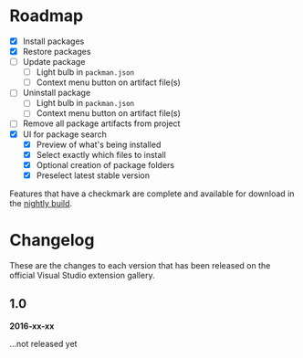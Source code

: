 # Roadmap

- [x] Install packages
- [x] Restore packages
- [ ] Update package
  - [ ] Light bulb in `packman.json`
  - [ ] Context menu button on artifact file(s)
- [ ] Uninstall package
  - [ ] Light bulb in `packman.json`
  - [ ] Context menu button on artifact file(s)
- [ ] Remove all package artifacts from project
- [x] UI for package search
  - [x] Preview of what's being installed
  - [x] Select exactly which files to install
  - [x] Optional creation of package folders
  - [x] Preselect latest stable version

Features that have a checkmark are complete and available for
download in the
[nightly build](http://vsixgallery.com/extension/ce753d0f-f511-4b2b-93de-5cc50145dca6/).

# Changelog

These are the changes to each version that has been released
on the official Visual Studio extension gallery.

## 1.0
**2016-xx-xx**

...not released yet